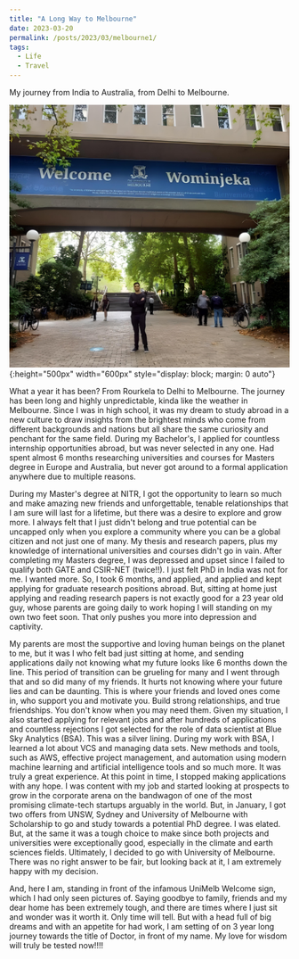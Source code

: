 ```yaml
---
title: "A Long Way to Melbourne"
date: 2023-03-20
permalink: /posts/2023/03/melbourne1/
tags:
  - Life
  - Travel
---
```


My journey from India to Australia, from Delhi to Melbourne.


![](/images/blog/melbourne_welcome.png){:height="500px" width="600px" style="display: block; margin: 0 auto"}

What a year it has been? From Rourkela to Delhi to Melbourne. The journey has been long and highly unpredictable, kinda like the weather in Melbourne. Since I was in high school, it was my dream to study abroad in a new culture to draw insights from the brightest minds who come from different backgrounds and nations but all share the same curiosity and penchant for the same field. During my Bachelor's, I applied for countless internship opportunities abroad, but was never selected in any one. Had spent almost 6 months researching universities and courses for Masters degree in Europe and Australia, but never got around to a formal application anywhere due to multiple reasons.

During my Master's degree at NITR, I got the opportunity to learn so much and make amazing new friends and unforgettable, tenable relationships that I am sure will last for a lifetime, but there was a desire to explore and grow more. I always felt that I just didn't belong and true potential can be uncapped only when you explore a community where you can be a global citizen and not just one of many. My thesis and research papers, plus my knowledge of international universities and courses didn't go in vain. After completing my Masters degree, I was depressed and upset since I failed to qualify both GATE and CSIR-NET (twice!!). I just felt PhD in India was not for me. I wanted more. So, I took 6 months, and applied, and applied and kept applying for graduate research positions abroad. But, sitting at home just applying and reading research papers is not exactly good for a 23 year old guy, whose parents are going daily to work hoping I will standing on my own two feet soon. That only pushes you more into depression and captivity.

My parents are most the supportive and loving human beings on the planet to me, but it was I who felt bad just sitting at home, and sending applications daily not knowing what my future looks like 6 months down the line. This period of transition can be grueling for many and I went through that and so did many of my friends. It hurts not knowing where your future lies and can be daunting. This is where your friends and loved ones come in, who support you and motivate you. Build strong relationships, and true friendships. You don't know when you may need them. Given my situation, I also started applying for relevant jobs and after hundreds of applications and countless rejections I got selected for the role of data scientist at Blue Sky Analytics (BSA). This was a silver lining. During my work with BSA, I learned a lot about VCS and managing data sets. New methods and tools, such as AWS, effective project management, and automation using modern machine learning and artificial intelligence tools and so much more. It was truly a great experience. At this point in time, I stopped making applications with any hope. I was content with my job and started looking at prospects to grow in the corporate arena on the bandwagon of one of the most promising climate-tech startups arguably in the world. But, in January, I got two offers from UNSW, Sydney and University of Melbourne with Scholarship to go and study towards a potential PhD degree. I was elated. But, at the same it was a tough choice to make since both projects and universities were exceptionally good, especially in the climate and earth sciences fields. Ultimately, I decided to go with University of Melbourne. There was no right answer to be fair, but looking back at it, I am extremely happy with my decision.

And, here I am, standing in front of the infamous UniMelb Welcome sign, which I had only seen pictures of. Saying goodbye to family, friends and my dear home has been extremely tough, and there are times where I just sit and wonder was it worth it. Only time will tell. But with a head full of big dreams and with an appetite for had work, I am setting of on 3 year long journey towards the title of Doctor, in front of my name. My love for wisdom will truly be tested now!!!!

